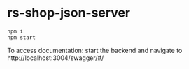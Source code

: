 # rs-shop-json-server
```
npm i
npm start
```

To access documentation: start the backend and navigate to
http://localhost:3004/swagger/#/